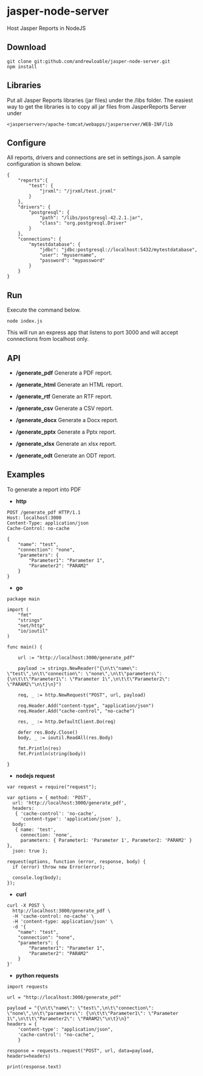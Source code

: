 # jasper-node-server
Host Jasper Reports in NodeJS


## Download

```
git clone git:github.com/andrewloable/jasper-node-server.git
npm install
```

## Libraries

Put all Jasper Reports libraries (jar files) under the /libs folder.
The easiest way to get the libraries is to copy all jar files from JasperReports Server under 

```
<jasperserver>/apache-tomcat/webapps/jasperserver/WEB-INF/lib
```

## Configure

All reports, drivers and connections are set in settings.json.
A sample configuration is shown below.

```
{
    "reports":{
        "test": {
            "jrxml": "/jrxml/test.jrxml"
        }
    },
    "drivers": {
        "postgresql": {
            "path": "/libs/postgresql-42.2.1.jar",
            "class": "org.postgresql.Driver"
        }
    },
    "connections": {
        "mytestdatabase": {
            "jdbc": "jdbc:postgresql://localhost:5432/mytestdatabase",
            "user": "myusername",
            "password": "mypassword"
        }
    }
}
```

## Run

Execute the command below.

```
node index.js
```

This will run an express app that listens to port 3000 and will accept connections from localhost only.

## API

* **/generate_pdf**
Generate a PDF report.

* **/generate_html**
Generate an HTML report.

* **/generate_rtf**
Generate an RTF report.

* **/generate_csv**
Generate a CSV report.

* **/generate_docx**
Generate a Docx report.

* **/generate_pptx**
Generate a Pptx report.

* **/generate_xlsx**
Generate an xlsx report.

* **/generate_odt**
Generate an ODT report.

## Examples

To generate a report into PDF

* **http**
```
POST /generate_pdf HTTP/1.1
Host: localhost:3000
Content-Type: application/json
Cache-Control: no-cache

{
	"name": "test",
	"connection": "none",
	"parameters": {
		"Parameter1": "Parameter 1",
		"Parameter2": "PARAM2"
	}
}
```

* **go**
```
package main

import (
	"fmt"
	"strings"
	"net/http"
	"io/ioutil"
)

func main() {

	url := "http://localhost:3000/generate_pdf"

	payload := strings.NewReader("{\n\t\"name\": \"test\",\n\t\"connection\": \"none\",\n\t\"parameters\": {\n\t\t\"Parameter1\": \"Parameter 1\",\n\t\t\"Parameter2\": \"PARAM2\"\n\t}\n}")

	req, _ := http.NewRequest("POST", url, payload)

	req.Header.Add("content-type", "application/json")
	req.Header.Add("cache-control", "no-cache")

	res, _ := http.DefaultClient.Do(req)

	defer res.Body.Close()
	body, _ := ioutil.ReadAll(res.Body)

	fmt.Println(res)
	fmt.Println(string(body))

}
```

* **nodejs request**
```
var request = require("request");

var options = { method: 'POST',
  url: 'http://localhost:3000/generate_pdf',
  headers: 
   { 'cache-control': 'no-cache',
     'content-type': 'application/json' },
  body: 
   { name: 'test',
     connection: 'none',
     parameters: { Parameter1: 'Parameter 1', Parameter2: 'PARAM2' } },
  json: true };

request(options, function (error, response, body) {
  if (error) throw new Error(error);

  console.log(body);
});
```

* **curl**
```
curl -X POST \
  http://localhost:3000/generate_pdf \
  -H 'cache-control: no-cache' \
  -H 'content-type: application/json' \
  -d '{
	"name": "test",
	"connection": "none",
	"parameters": {
		"Parameter1": "Parameter 1",
		"Parameter2": "PARAM2"
	}
}'
```

* **python requests**
```
import requests

url = "http://localhost:3000/generate_pdf"

payload = "{\n\t\"name\": \"test\",\n\t\"connection\": \"none\",\n\t\"parameters\": {\n\t\t\"Parameter1\": \"Parameter 1\",\n\t\t\"Parameter2\": \"PARAM2\"\n\t}\n}"
headers = {
    'content-type': "application/json",
    'cache-control': "no-cache",
    }

response = requests.request("POST", url, data=payload, headers=headers)

print(response.text)
```

